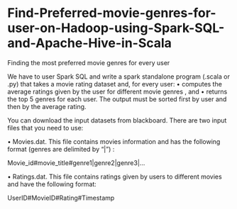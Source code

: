 # Find-Preferred-movie-genres-for-user-on-Hadoop-using-Spark-SQL-and-Apache-Hive-in-Scala
Finding the most preferred movie genres for every user


 We have to user Spark SQL and write a spark standalone program (.scala or .py)  that takes a movie rating dataset and, for every user: 
 • computes the average ratings given by the user for different movie genres , and • returns the top 5 genres for each user. The output must be sorted first by user and then by the average rating. 
 
You can download the input datasets from blackboard. There are two input files that you need to use: 
 
• Movies.dat. This file contains movies information and has the following format (genres are delimited by “|”) : 
 
 
Movie_id#movie_title#genre1|genre2|genre3|… 
 
 
• Ratings.dat. This file contains ratings given by users to different movies and have the following format: 
 
UserID#MovieID#Rating#Timestamp 
 
 
